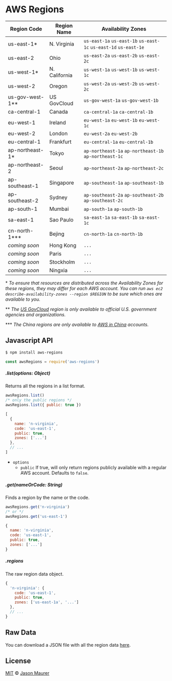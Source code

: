 # AWS Regions

| Region Code        | Region Name       | Availability Zones
---------------------|-------------------|--------------------------------------------------------
| us-east-1*         | N. Virginia       | `us-east-1a` `us-east-1b` `us-east-1c` `us-east-1d` `us-east-1e`
| us-east-2          | Ohio              | `us-east-2a` `us-east-2b` `us-east-2c`
| us-west-1*         | N. California     | `us-west-1a` `us-west-1b` `us-west-1c`
| us-west-2	         | Oregon	           | `us-west-2a` `us-west-2b` `us-west-2c`
| us-gov-west-1**    | US GovCloud       | `us-gov-west-1a` `us-gov-west-1b`
| ca-central-1       | Canada            | `ca-central-1a` `ca-central-1b`
| eu-west-1	         | Ireland	         | `eu-west-1a` `eu-west-1b` `eu-west-1c`
| eu-west-2          | London            | `eu-west-2a` `eu-west-2b`
| eu-central-1	     | Frankfurt	       | `eu-central-1a` `eu-central-1b`
| ap-northeast-1*    | Tokyo	           | `ap-northeast-1a` `ap-northeast-1b` `ap-northeast-1c`
| ap-northeast-2     | Seoul             | `ap-northeast-2a` `ap-northeast-2c`
| ap-southeast-1	   | Singapore	       | `ap-southeast-1a` `ap-southeast-1b`
| ap-southeast-2	   | Sydney	           | `ap-southeast-2a` `ap-southeast-2b` `ap-southeast-2c`
| ap-south-1         | Mumbai            | `ap-south-1a` `ap-south-1b`
| sa-east-1	         | Sao Paulo	       | `sa-east-1a` `sa-east-1b` `sa-east-1c`
| cn-north-1***      | Bejing            | `cn-north-1a` `cn-north-1b`
| *coming soon*      | Hong Kong         | `...`
| *coming soon*      | Paris             | `...`
| *coming soon*      | Stockholm         | `...`
| *coming soon*      | Ningxia           | `...`

\* *To ensure that resources are distributed across the Availability Zones for these regions, they may differ for each AWS account. You can run `aws ec2 describe-availability-zones --region $REGION` to be sure which ones are available to you.*

\*\* *The [US GovCloud](https://aws.amazon.com/govcloud-us/) region is only available to official U.S. government agencies and organizations.*

\*\*\* *The China regions are only available to [AWS in China](https://www.amazonaws.cn) accounts.*

## Javascript API

```bash
$ npm install aws-regions
```

```javascript
const awsRegions = require('aws-regions')
```

##### .list(options: Object)

Returns all the regions in a list format.

```javascript
awsRegions.list()
/* only the public regions */
awsRegions.list({ public: true })
```

```javascript
[
  {
    name: 'n-virginia',
    code: 'us-east-1',
    public: true,
    zones: ['...']
  },
  // ...
]
```

- `options`
  - `public` If true, will only return regions publicly available with a regular AWS account. Defaults to `false`.

##### .get(nameOrCode: String)

Finds a region by the name or the code.

```javascript
awsRegions.get('n-virginia')
/* or */
awsRegions.get('us-east-1')
```

```javascript
{
  name: 'n-virginia',
  code: 'us-east-1',
  public: true,
  zones: ['...']
}
```

##### .regions

The raw region data object.

```javascript
{
  'n-virginia': {
    code: 'us-east-1',
    public: true,
    zones: ['us-east-1a', '...']
  },
  // ...
}
```

## Raw Data

You can download a JSON file with all the region data [here](https://raw.githubusercontent.com/jsonmaur/aws-regions/master/regions.json).

## License

[MIT](license) © [Jason Maurer](http://maur.co)
